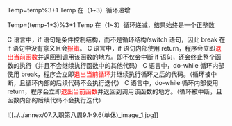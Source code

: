 

Temp=temp%3+1
Temp 在（1~3）循环递增

Temp=(temp-1+3)%3+1
Temp 在（1~3）循环递减，结果始终是一个正整数


C 语言中，if 语句是条件控制结构，而不是循环结构/switch 语句，因此 break 在 if 语句中没有意义且会<font color="#ff0000">报错</font>。
C 语言中，if 语句内部使用 return，程序会立即<font color="#ff0000">退出当前函数</font>并返回到调用该函数的地方。即不仅会中断 if 语句，还会终止整个函数的执行（并且不会继续执行函数中的其他代码）
C 语言中，do-while 循环内部使用 break，程序会立即<font color="#ff0000">退出当前</font><font color="#ff0000">循环</font>并继续执行循环之后的代码。（循环被中断，且循环内部的后续代码不会执行迭代）
C 语言中，do-while 循环内部使用 return，程序会立即<font color="#ff0000">退出当前</font><font color="#ff0000">函数</font>并返回到调用该函数的地方。（循环被中断，且函数内部的后续代码不会执行迭代）

![[../../annex/07.入职第八周9.1-9.6(单休)_image_1.jpg]]























































































































































































